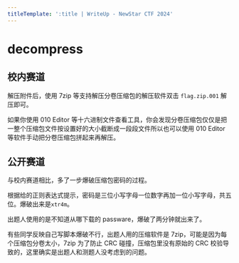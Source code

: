 ```yaml
---
titleTemplate: ':title | WriteUp - NewStar CTF 2024'
---
```


# decompress

## 校内赛道

解压附件后，使用 7zip 等支持解压分卷压缩包的解压软件双击 `flag.zip.001` 解压即可。

如果你使用 010 Editor 等十六进制文件查看工具，你会发现分卷压缩包仅仅是把一整个压缩包文件按设置好的大小截断成一段段文件所以也可以使用 010 Editor 等软件手动把分卷压缩包拼起来再解压。

## 公开赛道

与校内赛道相比，多了一步爆破压缩包密码的过程。

根据给的正则表达式提示，密码是三位小写字母一位数字再加一位小写字母，共五位。爆破出来是`xtr4m`。

出题人使用的是不知道从哪下载的 passware，爆破了两分钟就出来了。

有些同学反映自己写脚本爆破不行，出题人用的压缩软件是 7zip，可能是因为每个压缩包分卷太小，7zip 为了防止 CRC 碰撞，压缩包里没有原始的 CRC 校验导致的，这里确实是出题人和测题人没考虑到的问题。
